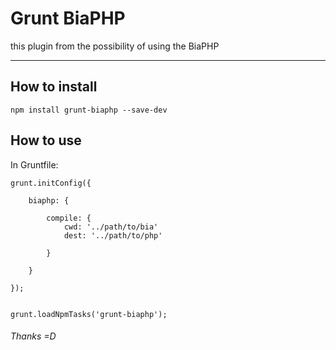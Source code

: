 # Grunt BiaPHP

this plugin from the possibility of using the BiaPHP

---

## How to install

```
npm install grunt-biaphp --save-dev

```


## How to use

In Gruntfile:


```
grunt.initConfig({

    biaphp: {

        compile: {
            cwd: '../path/to/bia'
            dest: '../path/to/php'

        }

    }

});


grunt.loadNpmTasks('grunt-biaphp');
```




###### Thanks =D
